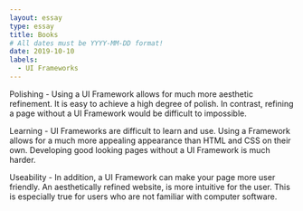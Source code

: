 ```yaml
---
layout: essay
type: essay
title: Books
# All dates must be YYYY-MM-DD format!
date: 2019-10-10
labels:
  - UI Frameworks
---
```


Polishing - Using a UI Framework allows for much more aesthetic refinement. It is easy to achieve a high degree of polish. In contrast, refining a page without a UI Framework would be difficult to impossible.

Learning - UI Frameworks are difficult to learn and use. Using a Framework allows for a much more appealing appearance than HTML and CSS on their own. Developing good looking pages without a UI Framework is much harder.

Useability - In addition, a UI Framework can make your page more user friendly. An aesthetically refined website, is more intuitive for the user. This is especially true for users who are not familiar with computer software.
